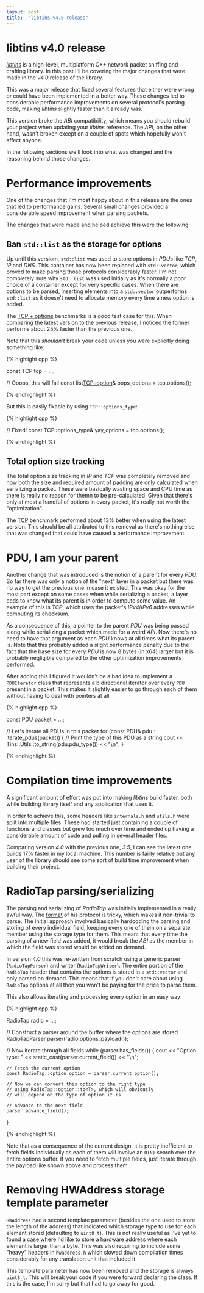 ```yaml
---
layout: post
title:  "libtins v4.0 release"
---
```


# libtins v4.0 release

[_libtins_](https://libtins.github.io/) is a high-level, multiplatform C++ network packet sniffing
and crafting library. In this post I'll be covering the major changes that were made in the
_v4.0_ release of the library.

This was a major release that fixed several features that either were wrong or could have been
implemented in a better way. These changes led to considerable performance improvements on several
protocol's parsing code, making _libtins_ slightly faster than it already was.

This version broke the _ABI_ compatibility, which means you should rebuild your project when
updating your _libtins_ reference. The _API_, on the other hand, wasn't broken except on a couple
of spots which hopefully won't affect anyone.

In the following sections we'll look into what was changed and the reasoning behind those changes.

# Performance improvements

One of the changes that I'm most happy about in this release are the ones that led to performance
gains. Several small changes provided a considerable speed improvement when parsing packets.

The changes that were made and helped achieve this were the following:

## Ban `std::list` as the storage for options

Up until this  versiom, `std::list` was used to store options in _PDUs_ like _TCP_,
_IP_ and _DNS_. This container has now been replaced with `std::vector`, which proved to make
parsing those protocols considerably faster. I'm not completely sure why `std::list` was used
initially as it's normally a poor choice of a container except for very specific cases. When there
are options to be parsed, inserting elements into a `std::vector` outperforms `std::list` as it
doesn't need to allocate memory every time a new option is added.

The [TCP + options](http://libtins.github.io/benchmark/#bench2) benchmarks is a good test case
for this. When comparing the latest version to the previous release, I noticed the former performs
about 25% faster than the previous one.

Note that this _shouldn't_ break your code unless you were explicitly doing something like:

{% highlight cpp %}

const TCP tcp = ...;

// Ooops, this will fail
const list<TCP::option>& oops_options = tcp.options();

{% endhighlight %}

But this is easily fixable by using `TCP::options_type`:

{% highlight cpp %}

// Fixed!
const TCP::options_type& yay_options = tcp.options();

{% endhighlight %}

## Total option size tracking

The total option size tracking in _IP_ and _TCP_ was completely removed and now both the size and
required amount of padding are only calculated when serializing a packet. These were basically
wasting space and CPU time as there is really no reason for themn to be pre-calculated. Given
that there's only at most a handful of options in every packet, it's really not worth the
"optimization".

The [TCP](http://libtins.github.io/benchmark/#bench1) benchmark performed about 13% better when
using the latest version. This should be all attributed to this removal as there's nothing
else that was changed that could have caused a performance improvement.

# PDU, I am your parent 

Another change that was introduced is the notion of a parent for every _PDU_. So far there
was only a notion of the "next" layer in a packet but there was no way to get the previous one in
case it existed. This was okay for the most part except on some cases when while serializing a
packet, a layer eeds to know what its parent is in order to compute some value. An example of
this is _TCP_, which uses the packet's _IPv4_/_IPv6_ addresses while computing its checksum.

As a consequence of this, a pointer to the parent _PDU_ was being passed along while serializing
a packet which made for a weird _API_. Now there's no need to have that argument as each _PDU_
knows at all times what its parent is. Note that this probably added a slight performance penalty
due to the fact that the base size for every _PDU_ is now 8 bytes (in x64) larger but it is
probably negligible compared to the other optimization improvements performed.

After adding this I figured it wouldn't be a bad idea to implement a `PDUIterator` class that
represents a bidirectional iterator over every `PDU` present in a packet. This makes it slightly
easier to go through each of them without having to deal with pointers at all:

{% highlight cpp %}

const PDU packet = ...;

// Let's iterate all PDUs in this packet
for (const PDU& pdu : iterate_pdus(packet)) {
    // Print the type of this PDU as a string
    cout << Tins::Utils::to_string(pdu.pdu_type()) << "\n";
}

{% endhighlight %}

# Compilation time improvements

A significant amount of effort was put into making _libtins_ build faster, both while building 
library itself and any application that uses it.

In order to achieve this, some headers like `internals.h` and `utils.h` were split into
multiple files. These had started just containing a couple of functions and classes but grew
too much over time and ended up having a considerable amount of code and pulling in several
header files.

Comparing version _4.0_ with the previous one, _3.5_, I can see the latest one builds 17% faster
in my local machine. This number is fairly relative but any user of the library should see
some sort of build time improvement when building their project. 

# RadioTap parsing/serializing

The parsing and serializing of _RadioTap_ was initially implemented in a really awful way. The
[format](http://www.radiotap.org/#detail) of his protocol is tricky, which makes it non-trivial
to parse. The initial approach involved basically hardcoding the parsing and storing of every
individual field, keeping every one of them on a separate member using the storage type for them.
This meant that every time the parsing of a new field was added, it would break the _ABI_ as the
member in which the field was stored would be added on demand.

In version _4.0_ this was re-written from scratch using a generic parser (`RadioTapParser`)
and writer (`RadioTapWriter`). The entire portion of the `RadioTap` header that contains the
options is stored in a `std::vector` and only parsed on demand. This means that if you don't care
about using `RadioTap` options at all then you won't be paying for the price to parse them. 

This also allows iterating and processing every option in an easy way:

{% highlight cpp %}

RadioTap radio = ...;

// Construct a parser around the buffer where the options are stored
RadioTapParser parser(radio.options_payload());

// Now iterate through all fields
while (parser.has_fields()) {
    cout << "Option type: " << static_cast<int>(parser.current_field()) << "\n";

    // Fetch the current option
    const RadioTap::option option = parser.current_option();

    // Now we can convert this option to the right type
    // using RadioTap::option::to<T>, which will obviously
    // will depend on the type of option it is

    // Advance to the next field
    parser.advance_field();
}

{% endhighlight %}

Note that as a consequence of the current design, it is pretty inefficient to fetch
fields individually as each of them will involve an `O(N)` search over the entire options buffer.
If you need to fetch multiple fields, just iterate through the payload like shown above and
process them.

# Removing HWAddress storage template parameter

`HWAddress` had a second template parameter (besides the one used to store the length of the
address) that indicated which storage type to use for each element stored (defaulting to
`uint8_t`). This is not really useful as I've yet to found a case where I'd like to store a hardware
address where each element is larger than a byte. This was also requiring to include some
"heavy" headers in `hwaddress.h` which slowed down compilation times considerably for any
translation unit that included it.

This template parameter has now been removed and the storage is always `uint8_t`. This will break
your code if you were forward declaring the class. If this is the case, I'm sorry but that had
to go away for good.
